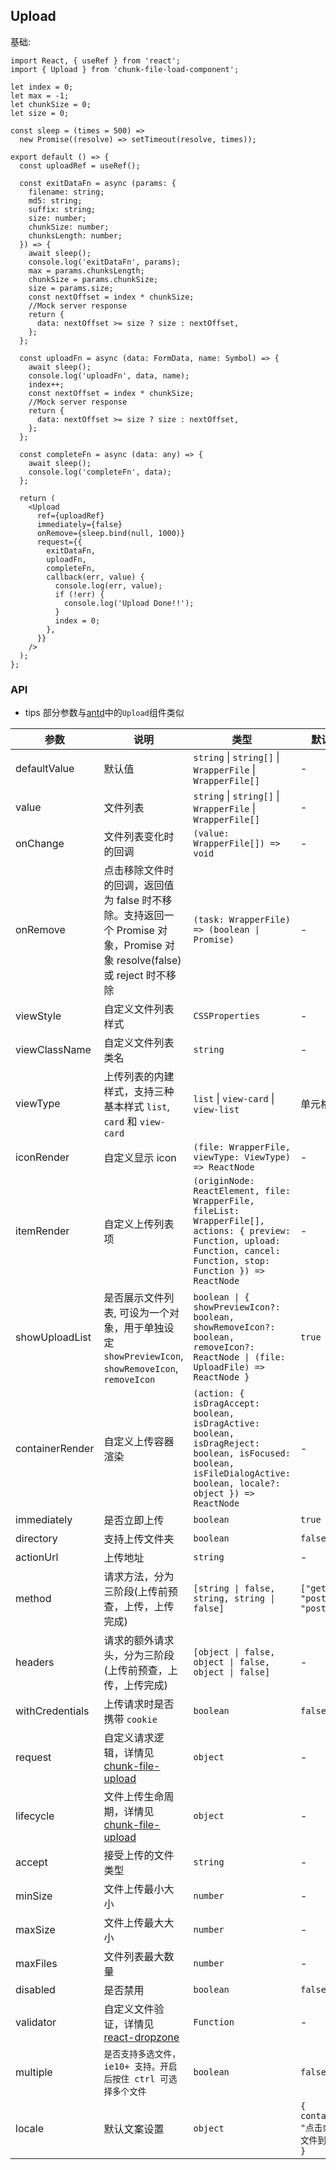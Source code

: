 ## Upload

基础:

```tsx
import React, { useRef } from 'react';
import { Upload } from 'chunk-file-load-component';

let index = 0;
let max = -1;
let chunkSize = 0;
let size = 0;

const sleep = (times = 500) =>
  new Promise((resolve) => setTimeout(resolve, times));

export default () => {
  const uploadRef = useRef();

  const exitDataFn = async (params: {
    filename: string;
    md5: string;
    suffix: string;
    size: number;
    chunkSize: number;
    chunksLength: number;
  }) => {
    await sleep();
    console.log('exitDataFn', params);
    max = params.chunksLength;
    chunkSize = params.chunkSize;
    size = params.size;
    const nextOffset = index * chunkSize;
    //Mock server response
    return {
      data: nextOffset >= size ? size : nextOffset,
    };
  };

  const uploadFn = async (data: FormData, name: Symbol) => {
    await sleep();
    console.log('uploadFn', data, name);
    index++;
    const nextOffset = index * chunkSize;
    //Mock server response
    return {
      data: nextOffset >= size ? size : nextOffset,
    };
  };

  const completeFn = async (data: any) => {
    await sleep();
    console.log('completeFn', data);
  };

  return (
    <Upload
      ref={uploadRef}
      immediately={false}
      onRemove={sleep.bind(null, 1000)}
      request={{
        exitDataFn,
        uploadFn,
        completeFn,
        callback(err, value) {
          console.log(err, value);
          if (!err) {
            console.log('Upload Done!!');
          }
          index = 0;
        },
      }}
    />
  );
};
```

<!-- 生命周期:
```tsx

```

自定义请求:
```tsx

```

上传受控:
```tsx

```

自定义上传验证:
```tsx

```

自定义上传样式:
```tsx

``` -->

### API

- tips 部分参数与[antd](https://github.com/ant-design/ant-design)中的`Upload`组件类似

| 参数            | 说明                                                                                                                     | 类型                                                                                                                                                                      | 默认值                                  |
| --------------- | ------------------------------------------------------------------------------------------------------------------------ | ------------------------------------------------------------------------------------------------------------------------------------------------------------------------- | --------------------------------------- |
| defaultValue    | 默认值                                                                                                                   | `string` &#124; `string[]` &#124; `WrapperFile` &#124; `WrapperFile[]`                                                                                                    | -                                       |
| value           | 文件列表                                                                                                                 | `string` &#124; `string[]` &#124; `WrapperFile` &#124; `WrapperFile[]`                                                                                                    | -                                       |
| onChange        | 文件列表变化时的回调                                                                                                     | `(value: WrapperFile[]) => void`                                                                                                                                          | -                                       |
| onRemove        | 点击移除文件时的回调，返回值为 false 时不移除。支持返回一个 Promise 对象，Promise 对象 resolve(false) 或 reject 时不移除 | `(task: WrapperFile) => (boolean \| Promise)`                                                                                                                             | -                                       |
| viewStyle       | 自定义文件列表样式                                                                                                       | `CSSProperties`                                                                                                                                                           | -                                       |
| viewClassName   | 自定义文件列表类名                                                                                                       | `string`                                                                                                                                                                  | -                                       |
| viewType        | 上传列表的内建样式，支持三种基本样式 `list`, `card` 和 `view-card`                                                       | `list` &#124; `view-card` &#124; `view-list`                                                                                                                              | 单元格                                  |
| iconRender      | 自定义显示 icon                                                                                                          | `(file: WrapperFile, viewType: ViewType) => ReactNode`                                                                                                                    | -                                       |
| itemRender      | 自定义上传列表项                                                                                                         | `(originNode: ReactElement, file: WrapperFile, fileList: WrapperFile[], actions: { preview: Function, upload: Function, cancel: Function, stop: Function }) => ReactNode` | -                                       |
| showUploadList  | 是否展示文件列表, 可设为一个对象，用于单独设定 `showPreviewIcon`, `showRemoveIcon`, `removeIcon`                         | `boolean \| { showPreviewIcon?: boolean, showRemoveIcon?: boolean, removeIcon?: ReactNode \| (file: UploadFile) => ReactNode }`                                           | `true`                                  |
| containerRender | 自定义上传容器渲染                                                                                                       | `(action: { isDragAccept: boolean, isDragActive: boolean, isDragReject: boolean, isFocused: boolean, isFileDialogActive: boolean, locale?: object }) => ReactNode`        | -                                       |
| immediately     | 是否立即上传                                                                                                             | `boolean`                                                                                                                                                                 | `true`                                  |
| directory       | 支持上传文件夹                                                                                                           | `boolean`                                                                                                                                                                 | `false`                                 |
| actionUrl       | 上传地址                                                                                                                 | `string`                                                                                                                                                                  | -                                       |
| method          | 请求方法，分为三阶段(上传前预查，上传，上传完成)                                                                         | `[string \| false, string, string \| false]`                                                                                                                              | `["get", "post", "post]`                |
| headers         | 请求的额外请求头，分为三阶段(上传前预查，上传，上传完成)                                                                 | `[object \| false, object \| false, object \| false]`                                                                                                                     | -                                       |
| withCredentials | 上传请求时是否携带 `cookie`                                                                                              | `boolean`                                                                                                                                                                 | `false`                                 |
| request         | 自定义请求逻辑，详情见[chunk-file-upload](https://github.com/food-billboard/chunk-file-load)                             | `object`                                                                                                                                                                  | -                                       |
| lifecycle       | 文件上传生命周期，详情见[chunk-file-upload](https://github.com/food-billboard/chunk-file-load)                           | `object`                                                                                                                                                                  | -                                       |
| accept          | 接受上传的文件类型                                                                                                       | `string`                                                                                                                                                                  | -                                       |
| minSize         | 文件上传最小大小                                                                                                         | `number`                                                                                                                                                                  | -                                       |
| maxSize         | 文件上传最大大小                                                                                                         | `number`                                                                                                                                                                  | -                                       |
| maxFiles        | 文件列表最大数量                                                                                                         | `number`                                                                                                                                                                  | -                                       |
| disabled        | 是否禁用                                                                                                                 | `boolean`                                                                                                                                                                 | `false`                                 |
| validator       | 自定义文件验证，详情见[react-dropzone](https://github.com/react-dropzone/react-dropzone)                                 | `Function`                                                                                                                                                                | -                                       |
| multiple        | `是否支持多选文件，ie10+ 支持。开启后按住 ctrl 可选择多个文件`                                                           | `boolean`                                                                                                                                                                 | `false`                                 |
| locale          | 默认文案设置                                                                                                             | `object`                                                                                                                                                                  | `{ container: "点击或拖拽文件到此处" }` |
